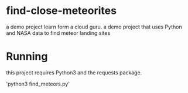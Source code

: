 # find-close-meteorites
a demo project learn form a cloud guru.
a demo project that uses Python and NASA data to find meteor landing sites


# Running

this project requires Python3 and the requests package.

'python3 find_meteors.py'
